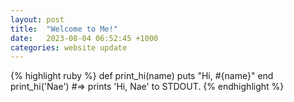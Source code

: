 ```yaml
---
layout: post
title:  "Welcome to Me!"
date:   2023-08-04 06:52:45 +1000
categories: website update
---
```


{% highlight ruby %}
def print_hi(name)
  puts "Hi, #{name}"
end
print_hi('Nae')
#=> prints 'Hi, Nae' to STDOUT.
{% endhighlight %}
